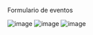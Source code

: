 Formulario de eventos

![image](https://github.com/user-attachments/assets/382bbdf4-bd03-41b9-ba37-caccfebda29c)
![image](https://github.com/user-attachments/assets/94ec3ab9-4f11-428a-ae57-95a5d8ae2443)
![image](https://github.com/user-attachments/assets/7f3c22bf-ee63-46ce-81cd-4f4333d42b8b)
